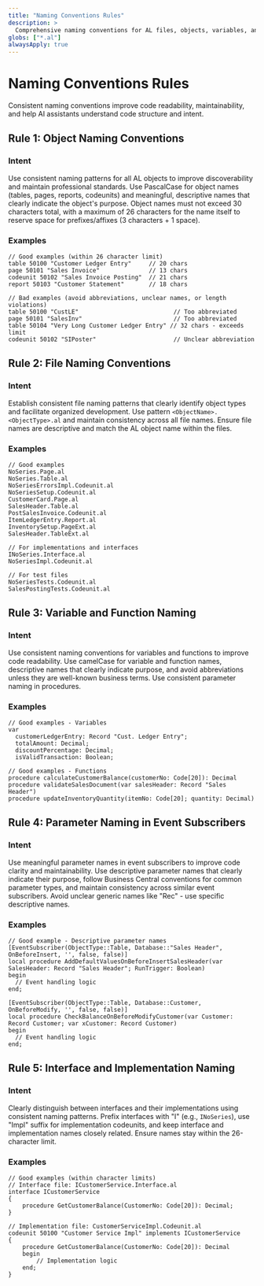 ```yaml
---
title: "Naming Conventions Rules"
description: >
  Comprehensive naming conventions for AL files, objects, variables, and functions
globs: ["*.al"]
alwaysApply: true
---
```


# Naming Conventions Rules

Consistent naming conventions improve code readability, maintainability, and help AI assistants understand code structure and intent.

## Rule 1: Object Naming Conventions

### Intent
Use consistent naming patterns for all AL objects to improve discoverability and maintain professional standards. Use PascalCase for object names (tables, pages, reports, codeunits) and meaningful, descriptive names that clearly indicate the object's purpose. Object names must not exceed 30 characters total, with a maximum of 26 characters for the name itself to reserve space for prefixes/affixes (3 characters + 1 space).

### Examples

```al
// Good examples (within 26 character limit)
table 50100 "Customer Ledger Entry"     // 20 chars
page 50101 "Sales Invoice"              // 13 chars  
codeunit 50102 "Sales Invoice Posting"  // 21 chars
report 50103 "Customer Statement"       // 18 chars
```

```al
// Bad examples (avoid abbreviations, unclear names, or length violations)
table 50100 "CustLE"                           // Too abbreviated
page 50101 "SalesInv"                          // Too abbreviated
table 50104 "Very Long Customer Ledger Entry" // 32 chars - exceeds limit
codeunit 50102 "SIPoster"                      // Unclear abbreviation
```

## Rule 2: File Naming Conventions

### Intent
Establish consistent file naming patterns that clearly identify object types and facilitate organized development. Use pattern `<ObjectName>.<ObjectType>.al` and maintain consistency across all file names. Ensure file names are descriptive and match the AL object name within the files.

### Examples

```al
// Good examples
NoSeries.Page.al
NoSeries.Table.al
NoSeriesErrorsImpl.Codeunit.al
NoSeriesSetup.Codeunit.al
CustomerCard.Page.al
SalesHeader.Table.al
PostSalesInvoice.Codeunit.al
ItemLedgerEntry.Report.al
InventorySetup.PageExt.al
SalesHeader.TableExt.al

// For implementations and interfaces
INoSeries.Interface.al
NoSeriesImpl.Codeunit.al

// For test files
NoSeriesTests.Codeunit.al
SalesPostingTests.Codeunit.al
```

## Rule 3: Variable and Function Naming

### Intent
Use consistent naming conventions for variables and functions to improve code readability. Use camelCase for variable and function names, descriptive names that clearly indicate purpose, and avoid abbreviations unless they are well-known business terms. Use consistent parameter naming in procedures.

### Examples

```al
// Good examples - Variables
var
  customerLedgerEntry: Record "Cust. Ledger Entry";
  totalAmount: Decimal;
  discountPercentage: Decimal;
  isValidTransaction: Boolean;
```

```al
// Good examples - Functions
procedure calculateCustomerBalance(customerNo: Code[20]): Decimal
procedure validateSalesDocument(var salesHeader: Record "Sales Header")
procedure updateInventoryQuantity(itemNo: Code[20]; quantity: Decimal)
```

## Rule 4: Parameter Naming in Event Subscribers

### Intent
Use meaningful parameter names in event subscribers to improve code clarity and maintainability. Use descriptive parameter names that clearly indicate their purpose, follow Business Central conventions for common parameter types, and maintain consistency across similar event subscribers. Avoid unclear generic names like "Rec" - use specific descriptive names.

### Examples

```al
// Good example - Descriptive parameter names
[EventSubscriber(ObjectType::Table, Database::"Sales Header", OnBeforeInsert, '', false, false)]
local procedure AddDefaultValuesOnBeforeInsertSalesHeader(var SalesHeader: Record "Sales Header"; RunTrigger: Boolean)
begin
  // Event handling logic
end;

[EventSubscriber(ObjectType::Table, Database::Customer, OnBeforeModify, '', false, false)]
local procedure CheckBalanceOnBeforeModifyCustomer(var Customer: Record Customer; var xCustomer: Record Customer)
begin
  // Event handling logic
end;
```

## Rule 5: Interface and Implementation Naming

### Intent
Clearly distinguish between interfaces and their implementations using consistent naming patterns. Prefix interfaces with "I" (e.g., `INoSeries`), use "Impl" suffix for implementation codeunits, and keep interface and implementation names closely related. Ensure names stay within the 26-character limit.

### Examples

```al
// Good examples (within character limits)
// Interface file: ICustomerService.Interface.al
interface ICustomerService
{
    procedure GetCustomerBalance(CustomerNo: Code[20]): Decimal;
}

// Implementation file: CustomerServiceImpl.Codeunit.al
codeunit 50100 "Customer Service Impl" implements ICustomerService
{
    procedure GetCustomerBalance(CustomerNo: Code[20]): Decimal
    begin
        // Implementation logic
    end;
}
```